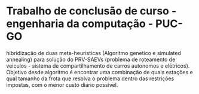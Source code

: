 # Trabalho de conclusão de curso - engenharia da computação - PUC-GO
hibridização de duas meta-heuristicas (Algoritmo genetico e simulated annealing) para solução do PRV-SAEVs (problema de roteamento de veiculos - sistema de compartilhamento de carros autonomos e elétricos). Objetivo desde algoritmo é encontrar uma combinação de quais estações e qual tamanho da frota que resolva o problema dentro das restrições impostas, com o menor custo diario possivel.
